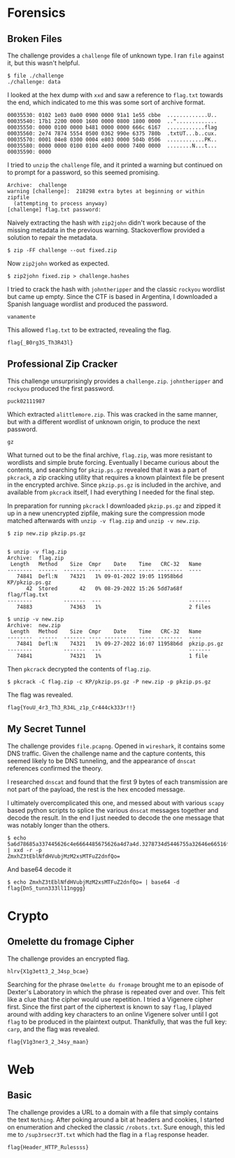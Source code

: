 # Forensics

## Broken Files

The challenge provides a `challenge` file of unknown type. I ran `file` against it, but this wasn't helpful.

    $ file ./challenge
    ./challenge: data

I looked at the hex dump with `xxd` and saw a reference to `flag.txt` towards the end, which indicated to me this was some sort of archive format.


    00035530: 0102 1e03 0a00 0900 0000 91a1 1e55 cbbe  .............U..
    00035540: 17b1 2200 0000 1600 0000 0800 1800 0000  ..".............
    00035550: 0000 0100 0000 b481 0000 0000 666c 6167  ............flag
    00035560: 2e74 7874 5554 0500 0362 990e 6375 780b  .txtUT...b..cux.
    00035570: 0001 04e8 0300 0004 e803 0000 504b 0506  ............PK..
    00035580: 0000 0000 0100 0100 4e00 0000 7400 0000  ........N...t...
    00035590: 0000

I tried to `unzip` the `challenge` file, and it printed a warning but continued on to prompt for a password, so this seemed promising.

    Archive:  challenge
    warning [challenge]:  218298 extra bytes at beginning or within zipfile
      (attempting to process anyway)
    [challenge] flag.txt password:

Naively extracting the hash with `zip2john` didn't work because of the missing metadata in the previous warning. Stackoverflow provided a solution to repair the metadata.

    $ zip -FF challenge --out fixed.zip

Now `zip2john` worked as expected.

    $ zip2john fixed.zip > challenge.hashes

I tried to crack the hash with `johntheripper` and the classic `rockyou` wordlist but came up empty. Since the CTF is based in Argentina, I downloaded a Spanish language wordlist and produced the password.

    vanamente

This allowed `flag.txt` to be extracted, revealing the flag.

    flag{_B0rg3S_Th3R43l}

## Professional Zip Cracker

This challenge unsurprisingly provides a `challenge.zip`. `johntheripper` and `rockyou` produced the first password.

    puck02111987

Which extracted `alittlemore.zip`. This was cracked in the same manner, but with a different wordlist of unknown origin, to produce the next password.

    gz

What turned out to be the final archive, `flag.zip`, was more resistant to wordlists and simple brute forcing. Eventually I became curious about the contents, and searching for `pkzip.ps.gz` revealed that it was a part of `pkcrack`, a zip cracking utility that requires a known plaintext file be present in the encrypted archive. Since `pkzip.ps.gz` is included in the archive, and available from `pkcrack` itself, I had everything I needed for the final step.

In preparation for running `pkcrack` I downloaded `pkzip.ps.gz` and zipped it up in a new unencrypted zipfile, making sure the compression mode matched afterwards with `unzip -v flag.zip` and `unzip -v new.zip`.

    $ zip new.zip pkzip.ps.gz


    $ unzip -v flag.zip
    Archive:  flag.zip
     Length   Method    Size  Cmpr    Date    Time   CRC-32   Name
    --------  ------  ------- ---- ---------- ----- --------  ----
       74841  Defl:N    74321   1% 09-01-2022 19:05 11958b6d  KP/pkzip.ps.gz
          42  Stored       42   0% 08-29-2022 15:26 5dd7a68f  flag/flag.txt
    --------          -------  ---                            -------
       74883            74363   1%                            2 files

    $ unzip -v new.zip
    Archive:  new.zip
     Length   Method    Size  Cmpr    Date    Time   CRC-32   Name
    --------  ------  ------- ---- ---------- ----- --------  ----
       74841  Defl:N    74321   1% 09-27-2022 16:07 11958b6d  pkzip.ps.gz
    --------          -------  ---                            -------
       74841            74321   1%                            1 file

Then `pkcrack` decrypted the contents of `flag.zip`.

    $ pkcrack -C flag.zip -c KP/pkzip.ps.gz -P new.zip -p pkzip.ps.gz

The flag was revealed.

    flag{YouU_4r3_Th3_R34L_z1p_Cr444ck333r!!}

## My Secret Tunnel

The challenge provides `file.pcapng`. Opened in `wireshark`, it contains some DNS traffic. Given the challenge name and the capture contents, this seemed likely to be DNS tunneling, and the appearance of `dnscat` references confirmed the theory.

I researched `dnscat` and found that the first 9 bytes of each transmission are not part of the payload, the rest is the hex encoded message.

I ultimately overcomplicated this one, and messed about with various `scapy` based python scripts to splice the various `dnscat` messages together and decode the result. In the end I just needed to decode the one message that was notably longer than the others.

    $ echo 5a6d78685a337445626c4e6664485675626a4d7a4d.3278734d5446755a32646e66516f3d0a | xxd -r -p
    ZmxhZ3tEblNfdHVubjMzM2xsMTFuZ2dnfQo=

And base64 decode it

    $ echo ZmxhZ3tEblNfdHVubjMzM2xsMTFuZ2dnfQo= | base64 -d
    flag{DnS_tunn333ll11nggg}

# Crypto

## Omelette du fromage Cipher

The challenge provides an encrypted flag.

    hlrv{X1g3ett3_2_34sp_bcae}

Searching for the phrase `Omelette du fromage` brought me to an episode of Dexter's Laboratory in which the phrase is repeated over and over. This felt like a clue that the cipher would use repetition. I tried a Vigenere cipher first. Since the first part of the ciphertext is known to say `flag`, I played around with adding key characters to an online Vigenere solver until I got `flag` to be produced in the plaintext output. Thankfully, that was the full key: `carp`, and the flag was revealed.

    flag{V1g3ner3_2_34sy_maan}

# Web

## Basic

The challenge provides a URL to a domain with a file that simply contains the text `Nothing`. After poking around a bit at headers and cookies, I started on enumeration and checked the classic `/robots.txt`. Sure enough, this led me to `/sup3rsecr3T.txt` which had the flag in a `flag` response header.

    flag{Header_HTTP_Rulessss}
